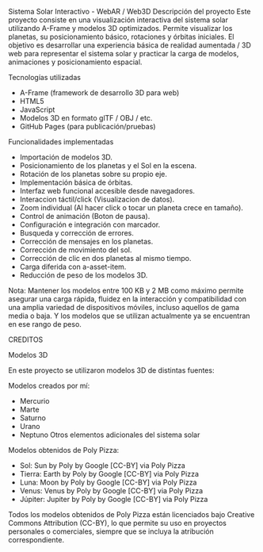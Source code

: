 Sistema Solar Interactivo - WebAR / Web3D
Descripción del proyecto
Este proyecto consiste en una visualización interactiva del sistema solar utilizando A-Frame y modelos 3D optimizados. Permite visualizar los planetas, su posicionamiento básico, rotaciones y órbitas iniciales. El objetivo es desarrollar una experiencia básica de realidad aumentada / 3D web para representar el sistema solar y practicar la carga de modelos, animaciones y posicionamiento espacial.

Tecnologías utilizadas
- A-Frame (framework de desarrollo 3D para web)
- HTML5
- JavaScript
- Modelos 3D en formato glTF / OBJ / etc.
- GitHub Pages (para publicación/pruebas)

Funcionalidades implementadas
- Importación de modelos 3D.
- Posicionamiento de los planetas y el Sol en la escena.
- Rotación de los planetas sobre su propio eje.
- Implementación básica de órbitas.
- Interfaz web funcional accesible desde navegadores.
- Interaccion táctil/click (Visualizacion de datos).
- Zoom individual (Al hacer click o tocar un planeta crece en tamaño).
- Control de animación (Boton de pausa).
- Configuración e integración con marcador.
- Busqueda y corrección de errores.
- Corrección de mensajes en los planetas.
- Corrección de movimiento del sol.
- Corrección de clic en dos planetas al mismo tiempo.
- Carga diferida con a-asset-item.
- Reducción de peso de los modelos 3D.

Nota: Mantener los modelos entre 100 KB y 2 MB como máximo permite asegurar una carga rápida, fluidez en la interacción y compatibilidad con una amplia variedad de dispositivos móviles, incluso aquellos de gama media o baja. Y los modelos que se utilizan actualmente ya se encuentran en ese rango de peso.

CREDITOS

Modelos 3D

En este proyecto se utilizaron modelos 3D de distintas fuentes:

Modelos creados por mí:
- Mercurio
- Marte
- Saturno
- Urano
- Neptuno
Otros elementos adicionales del sistema solar

Modelos obtenidos de Poly Pizza:
- Sol: Sun by Poly by Google [CC-BY] via Poly Pizza
- Tierra: Earth by Poly by Google [CC-BY] via Poly Pizza
- Luna: Moon by Poly by Google [CC-BY] via Poly Pizza
- Venus: Venus by Poly by Google [CC-BY] via Poly Pizza
- Júpiter: Jupiter by Poly by Google [CC-BY] via Poly Pizza

Todos los modelos obtenidos de Poly Pizza están licenciados bajo Creative Commons Attribution (CC-BY), lo que permite su uso en proyectos personales o comerciales, siempre que se incluya la atribución correspondiente.
